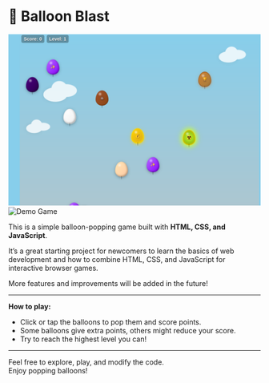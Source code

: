 # 🎈 Balloon Blast

![Game Screenshot](assets/screenshots/screen1.png)
![Demo Game ]( https://popbaloon.web.app/)

This is a simple balloon-popping game built with **HTML, CSS, and JavaScript**.

It’s a great starting project for newcomers to learn the basics of web development and how to combine HTML, CSS, and JavaScript for interactive browser games.

More features and improvements will be added in the future!

---

**How to play:**
- Click or tap the balloons to pop them and score points.
- Some balloons give extra points, others might reduce your score.
- Try to reach the highest level you can!

---

Feel free to explore, play, and modify the code.  
Enjoy popping balloons!

